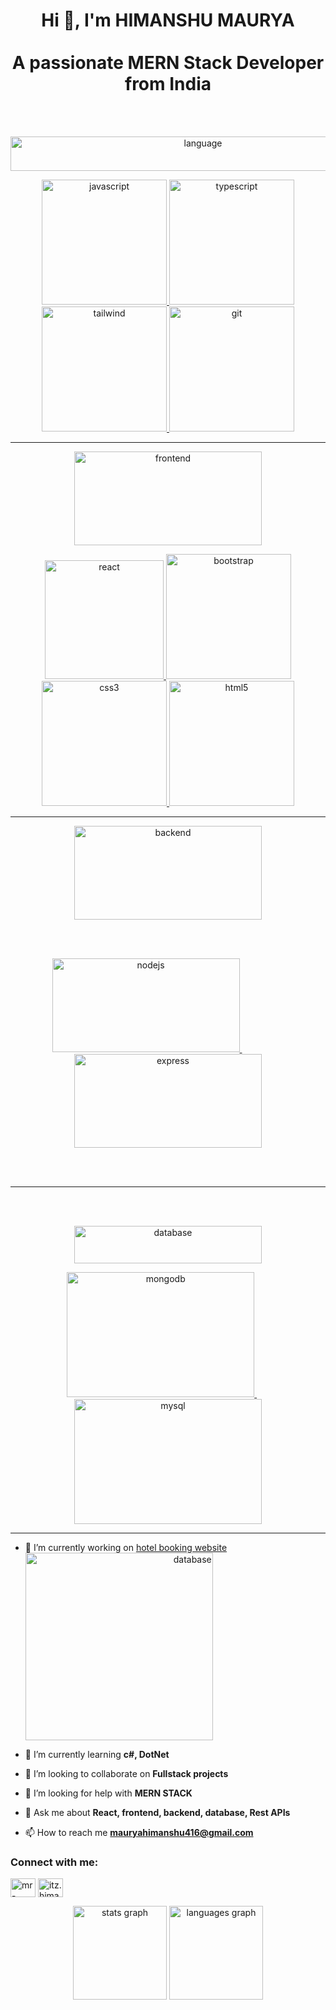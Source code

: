 <h1 align="center">Hi 👋, I'm HIMANSHU MAURYA <br><br> A passionate MERN Stack Developer from India</h1>
<br><br>

 <p align = "center"><img src="https://en.bloggif.com/tmp/3bab06ea14291e76cecc356083ea722b/text.gif?1743436807.gif" alt="language" width="600" height="55"> </p>

<p align = "center"> <a href="https://developer.mozilla.org/en-US/docs/Web/JavaScript" target="_blank" rel="noreferrer"> <img src="https://cdnl.iconscout.com/lottie/premium/thumb/javascript-logo-animation-download-in-lottie-json-gif-static-svg-file-formats--coding-programming-pack-logos-animations-9812361.gif" alt="javascript" width="200" height="200"/> </a>  <a href="https://www.typescriptlang.org/" target="_blank" rel="noreferrer"> <img src="https://cdnl.iconscout.com/lottie/premium/thumb/typescript-animated-icon-download-in-lottie-json-gif-static-svg-file-formats--programming-signboard-hang-sign-message-words-on-board-pack-network-communication-icons-7598842.gif" alt="typescript" width="200" height="200"/> </a><a href="https://tailwindcss.com/" target="_blank" rel="noreferrer"> <img src="https://cdnl.iconscout.com/lottie/premium/thumb/tailwind-css-animated-icon-download-in-lottie-json-gif-static-svg-file-formats--logo-pack-logos-icons-8814764.gif" alt="tailwind" width="200" height="200"/> </a>  <a href="https://git-scm.com/" target="_blank" rel="noreferrer"> <img src="https://cdnl.iconscout.com/lottie/premium/thumb/git-logo-animation-download-in-lottie-json-gif-static-svg-file-formats--github-programming-languages-logos-pack-company-brand-animations-5359247.gif" alt="git" width="200" height="200"/> </a></p><hr>






 
<p align = "center"> <img src="https://cdnl.iconscout.com/lottie/premium/thumb/frontend-12929561-10521095.gif" alt="frontend" width="300" height="150"></p>
<p align="center"><a href="https://reactjs.org/" target="_blank" rel="noreferrer"> <img src="https://cdnl.iconscout.com/lottie/premium/thumb/react-logo-animation-download-in-lottie-json-gif-static-svg-file-formats--application-programming-software-computer-data-web-technologies-pack-logos-animations-9717104.gif" alt="react" width="190" height="190"/> </a> <a href="https://getbootstrap.com" target="_blank" rel="noreferrer"> <img src="https://cdnl.iconscout.com/lottie/premium/thumb/bootstrap-animated-icon-download-in-lottie-json-gif-static-svg-file-formats--logo-css-framework-technology-brand-pack-logos-icons-8815153.gif" alt="bootstrap" width="200" height="200"/> </a> <a href="https://www.w3schools.com/css/" target="_blank" rel="noreferrer"> <img src="https://cdnl.iconscout.com/lottie/premium/thumb/css-animated-icon-download-in-lottie-json-gif-static-svg-file-formats--logo-coding-programming-web-development-pack-logos-icons-9780102.gif" alt="css3" width="200" height="200"/> </a><a href="https://www.w3.org/html/" target="_blank" rel="noreferrer"> <img src="https://cdnl.iconscout.com/lottie/premium/thumb/html-animated-icon-download-in-lottie-json-gif-static-svg-file-formats--logo-programming-web-development-pack-logos-icons-9781289.gif" alt="html5" width="200" height="200"/> </a></p><hr>

<p align = "center"><img src="https://cdnl.iconscout.com/lottie/premium/thumb/backend-12929550-10521084.gif" alt="backend" width="300" height="150"> </p>
<br><br>

 <p align = "center"> <a href="https://nodejs.org" target="_blank" rel="noreferrer"> <img src="https://user-images.githubusercontent.com/97989643/224550089-f2541ade-c5c6-4afa-8538-51a8dda4e23b.gif" alt="nodejs" width="300" height="150"/> </a>  &nbsp; &nbsp; &nbsp; &nbsp; &nbsp; &nbsp; &nbsp; &nbsp; &nbsp; <a href="https://expressjs.com" target="_blank" rel="noreferrer"> <img src="https://colaninfotech.com/wp-content/uploads/2021/09/expressjs.gif" alt="express" width="300" height="150"/> </a></p>
<br><br><hr><br><br>
 <p align = "center"><img src="https://en.bloggif.com/tmp/3bab06ea14291e76cecc356083ea722b/text.gif?1743435396.gif" alt="database" width="300" height="60"> </p>
<p align = "center"><a href="https://www.mongodb.com/" target="_blank" rel="noreferrer"> <img src="https://cdnl.iconscout.com/lottie/premium/thumb/mongodb-database-logo-animation-download-in-lottie-json-gif-static-svg-file-formats--db-network-cloud-web-technologies-pack-logos-animations-9717087.gif" alt="mongodb" width="300" height="200"/> </a> &nbsp; &nbsp; &nbsp; <a href="https://www.mysql.com/" target="_blank" rel="noreferrer"> <img src="https://cdnl.iconscout.com/lottie/premium/thumb/mysql-database-logo-animation-download-in-lottie-json-gif-static-svg-file-formats--db-network-web-technologies-pack-logos-animations-9717093.gif" alt="mysql" width="300" height="200"/> </a> </p><hr>

 



- 🔭 I’m currently working on [hotel booking website](https://bukhotel.onrender.com/listings)  <span align ="right"><img src="https://miro.medium.com/v2/resize:fit:640/format:webp/0*nMJMc68JrqhaC1nD.gif" 
                                                                                                                    alt="database" width="300" height="300"> </span>
- 🌱 I’m currently learning **c#, DotNet**

- 👯 I’m looking to collaborate on **Fullstack projects**

- 🤝 I’m looking for help with **MERN STACK**

- 💬 Ask me about **React, frontend, backend, database, Rest APIs**

- 📫 How to reach me **mauryahimanshu416@gmail.com**

<h3 align="left">Connect with me:</h3>
<p align="left">
<a href="https://linkedin.com/in/mr-himanshumaurya" target="blank"><img align="center" src="https://raw.githubusercontent.com/rahuldkjain/github-profile-readme-generator/master/src/images/icons/Social/linked-in-alt.svg" alt="mr-himanshumaurya" height="30" width="40" /></a>
<a href="https://instagram.com/itz.himanshu2k4" target="blank"><img align="center" src="https://raw.githubusercontent.com/rahuldkjain/github-profile-readme-generator/master/src/images/icons/Social/instagram.svg" alt="itz.himanshu2k4" height="30" width="40" /></a>
</p>

<div align="center">
  <img src="https://github-readme-stats.vercel.app/api?username=maurodesouza&hide_title=false&hide_rank=false&show_icons=true&include_all_commits=true&count_private=true&disable_animations=false&theme=dracula&locale=en&hide_border=false" height="150" alt="stats graph"  />
  <img src="https://github-readme-stats.vercel.app/api/top-langs?username=maurodesouza&locale=en&hide_title=false&layout=compact&card_width=320&langs_count=5&theme=dracula&hide_border=false" height="150" alt="languages graph"  />
</div>





